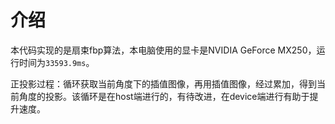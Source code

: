 # 介绍

本代码实现的是扇束fbp算法，本电脑使用的显卡是NVIDIA GeForce MX250，运行时间为`33593.9ms`。

正投影过程：循环获取当前角度下的插值图像，再用插值图像，经过累加，得到当前角度的投影。该循环是在host端进行的，有待改进，在device端进行有助于提升速度。
